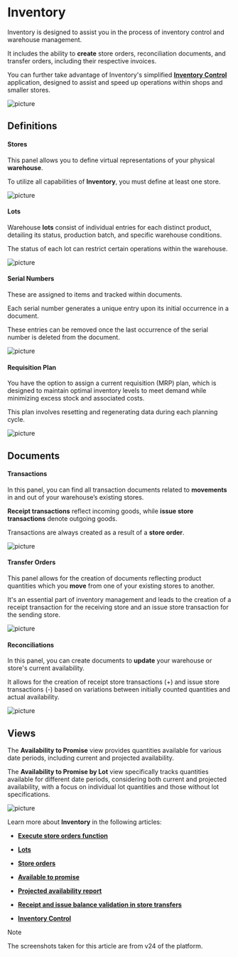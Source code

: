 # Inventory 

Inventory is designed to assist you in the process of inventory control and warehouse management.

It includes the ability to **create** store orders, reconciliation documents, and transfer orders, including their respective invoices. 

You can further take advantage of Inventory's simplified **[Inventory Control](inventory-control/index.md)** application, designed to assist and speed up operations within shops and smaller stores.

![picture](pictures/Inventory_view_21_02.png)

## Definitions 

#### Stores 

This panel allows you to define virtual representations of your physical **warehouse**.

To utilize all capabilities of **Inventory**, you must define at least one store.

![picture](pictures/Inventory_Stores_14_03.png)
 
#### Lots

Warehouse **lots** consist of individual entries for each distinct product, detailing its status, production batch, and specific warehouse conditions. 

The status of each lot can restrict certain operations within the warehouse.

![picture](pictures/Inventory_Lots_14_03.png)
 
#### Serial Numbers 

These are assigned to items and tracked within documents. 

Each serial number generates a unique entry upon its initial occurrence in a document. 

These entries can be removed once the last occurrence of the serial number is deleted from the document.

![picture](pictures/Inventory_Serial_Numbers_14_03.png)
 
#### Requisition Plan

You have the option to assign a current requisition (MRP) plan, which is designed to maintain optimal inventory levels to meet demand while minimizing excess stock and associated costs. 

This plan involves resetting and regenerating data during each planning cycle.

 ![picture](pictures/Inventory_Requisition_plan_14_03.png)

## Documents

#### Transactions 

In this panel, you can find all transaction documents related to **movements** in and out of your warehouse’s existing stores. 

**Receipt transactions** reflect incoming goods, while **issue store transactions** denote outgoing goods. 

Transactions are always created as a result of a **store order**.

![picture](pictures/Inventory_Transactions_14_03.png)
 
#### Transfer Orders 

This panel allows for the creation of documents reflecting product quantities which you **move** from one of your existing stores to another.

It's an essential part of inventory management and leads to the creation of a receipt transaction for the receiving store and an issue store transaction for the sending store.

![picture](pictures/Inventory_Transactions_Orders_14_03.png)
 
#### Reconciliations

In this panel, you can create documents to **update** your warehouse or store's current availability. 

It allows for the creation of receipt store transactions (+) and issue store transactions (-) based on variations between initially counted quantities and actual availability.

![picture](pictures/Inventory_Reconiciliations_14_03.png)

## Views 

The **Availability to Promise** view provides quantities available for various date periods, including current and projected availability.

The **Availability to Promise by Lot** view specifically tracks quantities available for different date periods, considering both current and projected availability, with a focus on individual lot quantities and those without lot specifications.

![picture](pictures/Inventory_views_21_02.png)

Learn more about **Inventory** in the following articles:
 
- **[Execute store orders function](https://docs.erp.net/tech/modules/logistics/inventory/execute-store-orders-function/index.html?q=Execute%20store%20orders%20function)**

- **[Lots](https://docs.erp.net/tech/modules/logistics/inventory/lots/index.html?q=Lots)**

- **[Store orders](https://docs.erp.net/tech/modules/logistics/inventory/store-orders/index.html?q=Store%20orders)**

- **[Available to promise](https://docs.erp.net/tech/modules/logistics/inventory/available-to-promise/index.html)**

- **[Projected availability report](https://docs.erp.net/tech/modules/logistics/inventory/projected-availability-report.html?q=Projected%20availability%20report)**

- **[Receipt and issue balance validation in store transfers](https://docs.erp.net/tech/modules/logistics/inventory/receipt-and-issue-balance-validation-in-store-transfers.html?q=Receipt%20and%20issue%20balance%20validation%20in%20store%20transfers)**

- **[Inventory Control](inventory-control/index.md)**

> [!NOTE]
> 
> The screenshots taken for this article are from v24 of the platform.
